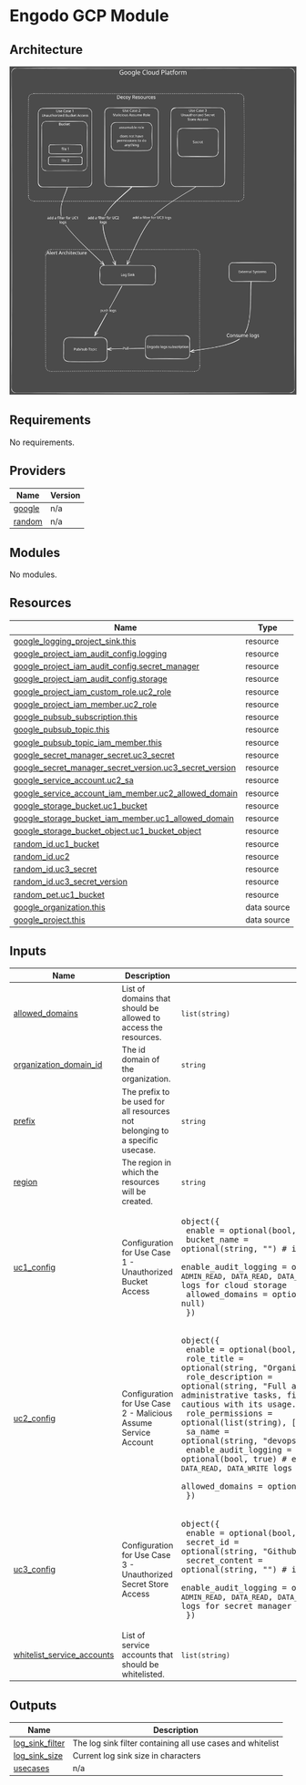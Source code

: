 <!-- markdownlint-disable MD033 MD034 -->

# Engodo GCP Module

## Architecture

![GCP Architecture](../attachments/architecture/gcp_arch.svg)
<!-- BEGIN_TF_DOCS -->
## Requirements

No requirements.

## Providers

| Name | Version |
|------|---------|
| <a name="provider_google"></a> [google](#provider\_google) | n/a |
| <a name="provider_random"></a> [random](#provider\_random) | n/a |

## Modules

No modules.

## Resources

| Name | Type |
|------|------|
| [google_logging_project_sink.this](https://registry.terraform.io/providers/hashicorp/google/latest/docs/resources/logging_project_sink) | resource |
| [google_project_iam_audit_config.logging](https://registry.terraform.io/providers/hashicorp/google/latest/docs/resources/project_iam_audit_config) | resource |
| [google_project_iam_audit_config.secret_manager](https://registry.terraform.io/providers/hashicorp/google/latest/docs/resources/project_iam_audit_config) | resource |
| [google_project_iam_audit_config.storage](https://registry.terraform.io/providers/hashicorp/google/latest/docs/resources/project_iam_audit_config) | resource |
| [google_project_iam_custom_role.uc2_role](https://registry.terraform.io/providers/hashicorp/google/latest/docs/resources/project_iam_custom_role) | resource |
| [google_project_iam_member.uc2_role](https://registry.terraform.io/providers/hashicorp/google/latest/docs/resources/project_iam_member) | resource |
| [google_pubsub_subscription.this](https://registry.terraform.io/providers/hashicorp/google/latest/docs/resources/pubsub_subscription) | resource |
| [google_pubsub_topic.this](https://registry.terraform.io/providers/hashicorp/google/latest/docs/resources/pubsub_topic) | resource |
| [google_pubsub_topic_iam_member.this](https://registry.terraform.io/providers/hashicorp/google/latest/docs/resources/pubsub_topic_iam_member) | resource |
| [google_secret_manager_secret.uc3_secret](https://registry.terraform.io/providers/hashicorp/google/latest/docs/resources/secret_manager_secret) | resource |
| [google_secret_manager_secret_version.uc3_secret_version](https://registry.terraform.io/providers/hashicorp/google/latest/docs/resources/secret_manager_secret_version) | resource |
| [google_service_account.uc2_sa](https://registry.terraform.io/providers/hashicorp/google/latest/docs/resources/service_account) | resource |
| [google_service_account_iam_member.uc2_allowed_domain](https://registry.terraform.io/providers/hashicorp/google/latest/docs/resources/service_account_iam_member) | resource |
| [google_storage_bucket.uc1_bucket](https://registry.terraform.io/providers/hashicorp/google/latest/docs/resources/storage_bucket) | resource |
| [google_storage_bucket_iam_member.uc1_allowed_domain](https://registry.terraform.io/providers/hashicorp/google/latest/docs/resources/storage_bucket_iam_member) | resource |
| [google_storage_bucket_object.uc1_bucket_object](https://registry.terraform.io/providers/hashicorp/google/latest/docs/resources/storage_bucket_object) | resource |
| [random_id.uc1_bucket](https://registry.terraform.io/providers/hashicorp/random/latest/docs/resources/id) | resource |
| [random_id.uc2](https://registry.terraform.io/providers/hashicorp/random/latest/docs/resources/id) | resource |
| [random_id.uc3_secret](https://registry.terraform.io/providers/hashicorp/random/latest/docs/resources/id) | resource |
| [random_id.uc3_secret_version](https://registry.terraform.io/providers/hashicorp/random/latest/docs/resources/id) | resource |
| [random_pet.uc1_bucket](https://registry.terraform.io/providers/hashicorp/random/latest/docs/resources/pet) | resource |
| [google_organization.this](https://registry.terraform.io/providers/hashicorp/google/latest/docs/data-sources/organization) | data source |
| [google_project.this](https://registry.terraform.io/providers/hashicorp/google/latest/docs/data-sources/project) | data source |

## Inputs

| Name | Description | Type | Default | Required |
|------|-------------|------|---------|:--------:|
| <a name="input_allowed_domains"></a> [allowed\_domains](#input\_allowed\_domains) | List of domains that should be allowed to access the resources. | `list(string)` | `[]` | no |
| <a name="input_organization_domain_id"></a> [organization\_domain\_id](#input\_organization\_domain\_id) | The id domain of the organization. | `string` | n/a | yes |
| <a name="input_prefix"></a> [prefix](#input\_prefix) | The prefix to be used for all resources not belonging to a specific usecase. | `string` | `"engodo"` | no |
| <a name="input_region"></a> [region](#input\_region) | The region in which the resources will be created. | `string` | `"europe-west1"` | no |
| <a name="input_uc1_config"></a> [uc1\_config](#input\_uc1\_config) | Configuration for Use Case 1 - Unauthorized Bucket Access | <pre>object({<br/>    enable               = optional(bool, true)<br/>    bucket_name          = optional(string, "") # if empty, a random name will be generated<br/>    enable_audit_logging = optional(bool, true) # enable `ADMIN_READ`, `DATA_READ`, `DATA_WRITE` logs for cloud storage<br/>    allowed_domains      = optional(list(string), null)<br/>  })</pre> | `{}` | no |
| <a name="input_uc2_config"></a> [uc2\_config](#input\_uc2\_config) | Configuration for Use Case 2 - Malicious Assume Service Account | <pre>object({<br/>    enable               = optional(bool, true)<br/>    role_title           = optional(string, "Organization Admin")<br/>    role_description     = optional(string, "Full access to all organization resources, including administrative tasks, financial data, and sensitive services. Be cautious with its usage.")<br/>    role_permissions     = optional(list(string), ["storage.buckets.list"])<br/>    sa_name              = optional(string, "devops mgmt pipeline")<br/>    enable_audit_logging = optional(bool, true) # enable `ADMIN_READ`, `DATA_READ`, `DATA_WRITE` logs for iam<br/>    allowed_domains      = optional(list(string), [])<br/>  })</pre> | `{}` | no |
| <a name="input_uc3_config"></a> [uc3\_config](#input\_uc3\_config) | Configuration for Use Case 3 - Unauthorized Secret Store Access | <pre>object({<br/>    enable               = optional(bool, true)<br/>    secret_id            = optional(string, "Github Organization Token")<br/>    secret_content       = optional(string, "") # if empty, a random content will be generated<br/>    enable_audit_logging = optional(bool, true) # enable `ADMIN_READ`, `DATA_READ`, `DATA_WRITE` logs for secret manager<br/>  })</pre> | `{}` | no |
| <a name="input_whitelist_service_accounts"></a> [whitelist\_service\_accounts](#input\_whitelist\_service\_accounts) | List of service accounts that should be whitelisted. | `list(string)` | `[]` | no |

## Outputs

| Name | Description |
|------|-------------|
| <a name="output_log_sink_filter"></a> [log\_sink\_filter](#output\_log\_sink\_filter) | The log sink filter containing all use cases and whitelist |
| <a name="output_log_sink_size"></a> [log\_sink\_size](#output\_log\_sink\_size) | Current log sink size in characters |
| <a name="output_usecases"></a> [usecases](#output\_usecases) | n/a |
<!-- END_TF_DOCS -->